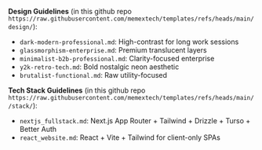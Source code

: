 **Design Guidelines** (in this github repo `https://raw.githubusercontent.com/memextech/templates/refs/heads/main/design/`):
- `dark-modern-professional.md`: High-contrast for long work sessions
- `glassmorphism-enterprise.md`: Premium translucent layers
- `minimalist-b2b-professional.md`: Clarity-focused enterprise
- `y2k-retro-tech.md`: Bold nostalgic neon aesthetic
- `brutalist-functional.md`: Raw utility-focused

**Tech Stack Guidelines** (in this github repo `https://raw.githubusercontent.com/memextech/templates/refs/heads/main//stack/`):
- `nextjs_fullstack.md`: Next.js App Router + Tailwind + Drizzle + Turso + Better Auth
- `react_website.md`: React + Vite + Tailwind for client-only SPAs